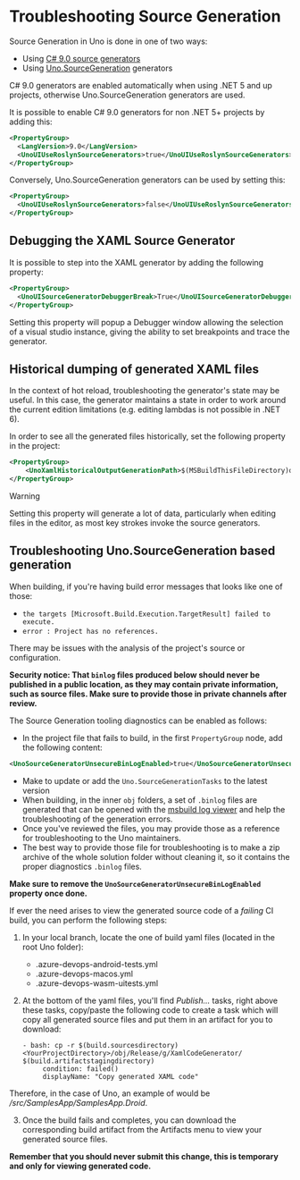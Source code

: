 # Troubleshooting Source Generation

Source Generation in Uno is done in one of two ways:
- Using [C# 9.0 source generators](https://devblogs.microsoft.com/dotnet/introducing-c-source-generators/)
- Using [Uno.SourceGeneration](https://github.com/unoplatform/uno.sourcegeneration) generators

C# 9.0 generators are enabled automatically when using .NET 5 and up projects, otherwise Uno.SourceGeneration generators are used.

It is possible to enable C# 9.0 generators for non .NET 5+ projects by adding this:
```xml
<PropertyGroup>
  <LangVersion>9.0</LangVersion>
  <UnoUIUseRoslynSourceGenerators>true</UnoUIUseRoslynSourceGenerators>
</PropertyGroup>
```
Conversely, Uno.SourceGeneration generators can be used by setting this:
```xml
<PropertyGroup>
  <UnoUIUseRoslynSourceGenerators>false</UnoUIUseRoslynSourceGenerators>
</PropertyGroup>
```

## Debugging the XAML Source Generator
It is possible to step into the XAML generator by adding the following property:
```xml
<PropertyGroup>
  <UnoUISourceGeneratorDebuggerBreak>True</UnoUISourceGeneratorDebuggerBreak>
</PropertyGroup>
```
Setting this property will popup a Debugger window allowing the selection of a visual studio instance, giving the ability to set breakpoints and trace the generator.

## Historical dumping of generated XAML files
In the context of hot reload, troubleshooting the generator's state may be useful. In this case, the generator maintains a state in order to work around the current edition limitations (e.g. editing lambdas is not possible in .NET 6).

In order to see all the generated files historically, set the following property in the project:
```xml
<PropertyGroup>
    <UnoXamlHistoricalOutputGenerationPath>$(MSBuildThisFileDirectory)obj\generation-history</UnoXamlHistoricalOutputGenerationPath>
</PropertyGroup>
```

> [!WARNING]
> Setting this property will generate a lot of data, particularly when editing files in the editor, as most key strokes invoke the source generators.

## Troubleshooting Uno.SourceGeneration based generation

When building, if you're having build error messages that looks like one of those:

- `the targets [Microsoft.Build.Execution.TargetResult] failed to execute.`
- `error : Project has no references.`

There may be issues with the analysis of the project's source or configuration.

**Security notice: That `binlog` files produced below should never be published in a public location, as they may contain private information, such as source files. Make sure to provide those in private channels after review.**

The Source Generation tooling diagnostics can be enabled as follows:

- In the project file that fails to build, in the first `PropertyGroup` node, add the following content:
```xml
<UnoSourceGeneratorUnsecureBinLogEnabled>true</UnoSourceGeneratorUnsecureBinLogEnabled>
```
- Make to update or add the `Uno.SourceGenerationTasks` to the latest version
- When building, in the inner `obj` folders, a set of `.binlog` files are generated that can be opened with the [msbuild log viewer](http://msbuildlog.com/) and help the troubleshooting of the generation errors.
- Once you've reviewed the files, you may provide those as a reference for troubleshooting to the Uno maintainers. 
- The best way to provide those file for troubleshooting is to make a zip archive of the whole solution folder without cleaning it, so it contains the proper diagnostics `.binlog` files.

**Make sure to remove the `UnoSourceGeneratorUnsecureBinLogEnabled` property once done.**

If ever the need arises to view the generated source code of a *failing* CI build, you can perform the following steps:

1. In your local branch, locate the one of build yaml files (located in the root Uno folder):
     - .azure-devops-android-tests.yml
     - .azure-devops-macos.yml
     - .azure-devops-wasm-uitests.yml
    
2. At the bottom of the yaml files, you'll find *Publish...* tasks, right above these tasks, copy/paste the following code to create a task which will copy all generated source files and put them in an artifact for you to download:

       - bash: cp -r $(build.sourcesdirectory)<YourProjectDirectory>/obj/Release/g/XamlCodeGenerator/ $(build.artifactstagingdirectory)
            condition: failed()
            displayName: "Copy generated XAML code"

Therefore, in the case of Uno, an example of <YourProjectDirectory> would be */src/SamplesApp/SamplesApp.Droid*.

3. Once the build fails and completes, you can download the corresponding build artifact from the Artifacts menu to view your generated source files.

**Remember that you should never submit this change, this is temporary and only for viewing generated code.**

